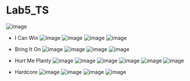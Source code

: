 # Lab5_TS
![image](https://github.com/Lowfall/Lab5_TS/assets/123901077/8665c67c-cb9a-48b8-97ac-93d3d7689ef0)

+ I Can Win
 ![image](https://github.com/Lowfall/Lab5_TS/assets/123901077/70cf1ec0-f6bc-4f8f-8523-631af75b4658)
 ![image](https://github.com/Lowfall/Lab5_TS/assets/123901077/eba28cee-c91a-48a5-bd14-8891482bf7dc)
 ![image](https://github.com/Lowfall/Lab5_TS/assets/123901077/a7e412f8-975c-409d-a77d-2e494949bdf6)
 ![image](https://github.com/Lowfall/Lab5_TS/assets/123901077/a328606d-f30e-406f-9c21-018e3f16168f)

+ Bring It On
 ![image](https://github.com/Lowfall/Lab5_TS/assets/123901077/1bf5c70c-73ad-41d7-850c-672fa62e12b8)
 ![image](https://github.com/Lowfall/Lab5_TS/assets/123901077/b3ae1205-0f2a-40c5-bff6-12689c5cfb35)
 ![image](https://github.com/Lowfall/Lab5_TS/assets/123901077/890584a0-65d1-45f0-a63a-029b0a4f77bf)
 ![image](https://github.com/Lowfall/Lab5_TS/assets/123901077/c6953bd7-9fad-43dd-b5a8-cc926cf668cb)

+ Hurt Me Planty
 ![image](https://github.com/Lowfall/Lab5_TS/assets/123901077/3e72194b-a6a8-4f8b-a775-c44c2794cf88)
 ![image](https://github.com/Lowfall/Lab5_TS/assets/123901077/0ff44817-cd23-4d9d-8077-060d3b61fa32)
 ![image](https://github.com/Lowfall/Lab5_TS/assets/123901077/5c6f5690-2bca-4bc1-af64-e2d320b5d9e6)
 ![image](https://github.com/Lowfall/Lab5_TS/assets/123901077/65aff283-6fa3-4671-baf6-88c4dfabe40f)
 ![image](https://github.com/Lowfall/Lab5_TS/assets/123901077/1ee49d56-0d64-4f8d-b20e-e5241f088660)
 ![image](https://github.com/Lowfall/Lab5_TS/assets/123901077/41665933-f411-4181-90f4-2eb4b58fe32d)

+ Hardcore
 ![image](https://github.com/Lowfall/Lab5_TS/assets/123901077/aaadce37-3d51-4764-93bb-fabd37307cb6)
 ![image](https://github.com/Lowfall/Lab5_TS/assets/123901077/29801cdb-e2c0-4a18-9a39-d2df5a5b83bf)
 ![image](https://github.com/Lowfall/Lab5_TS/assets/123901077/ee9c5c9c-c474-4fb3-85a3-2fe149b10d90)
 ![image](https://github.com/Lowfall/Lab5_TS/assets/123901077/72a83dd7-e8f7-4e7f-8354-d126bcadd4a1)








